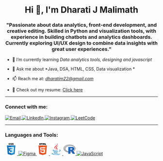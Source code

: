 <h1 align="center">Hi 👋, I'm Dharati J Malimath</h1>

<h3 align="center">"Passionate about data analytics, front-end development, and creative editing. Skilled in Python and visualization tools, with experience in building chatbots and analytics dashboards. Currently exploring UI/UX design to combine data insights with great user experiences.”</h3>

- 🌱 I’m currently learning *Data analytics tools, designing and javascript*

- 💬 Ask me about *Java, DSA, HTML, CSS, Data visualization *

- 📫 Reach me at: *dharatim22@gmail.com*

- 📄 Check out my resume: [Click here](https://drive.google.com/file/d/1SEK73w7xayOz7CMzVIA_BoR52y8P9xqz/view?usp=sharing)

---

<h3 align="left">Connect with me:</h3>
<p align="left">
   <a href="mailto:prasannadeepika83@gmail.com" target="blank">
    <img align="center" src="https://img.icons8.com/ios-glyphs/30/000000/email.png" alt="Email" height="30" width="40"/>
  </a>
  <a href="https://linkedin.com/in/deepika r p" target="blank">
    <img align="center" src="https://raw.githubusercontent.com/rahuldkjain/github-profile-readme-generator/master/src/images/icons/Social/linked-in-alt.svg" alt="LinkedIn" height="30" width="40" />
  </a>
  <a href="https://instagram.com/deepss112" target="blank">
    <img align="center" src="https://raw.githubusercontent.com/rahuldkjain/github-profile-readme-generator/master/src/images/icons/Social/instagram.svg" alt="Instagram" height="30" width="40" />
  </a>
  <a href="https://www.leetcode.com/deepikarp" target="blank">
    <img align="center" src="https://raw.githubusercontent.com/rahuldkjain/github-profile-readme-generator/master/src/images/icons/Social/leet-code.svg" alt="LeetCode" height="30" width="40" />
  </a>
 
</p>

---

<h3 align="left">Languages and Tools:</h3>
<p align="left">
  <a href="https://www.w3schools.com/css/" target="_blank" rel="noreferrer">
    <img src="https://raw.githubusercontent.com/devicons/devicon/master/icons/css3/css3-original-wordmark.svg" alt="CSS3" width="40" height="40"/>
  </a>
  <a href="https://www.figma.com/" target="_blank" rel="noreferrer">
    <img src="https://www.vectorlogo.zone/logos/figma/figma-icon.svg" alt="Figma" width="40" height="40"/>
  </a>
  <a href="https://www.w3.org/html/" target="_blank" rel="noreferrer">
    <img src="https://raw.githubusercontent.com/devicons/devicon/master/icons/html5/html5-original-wordmark.svg" alt="HTML5" width="40" height="40"/>
  </a>
  <a href="https://www.java.com" target="_blank" rel="noreferrer">
    <img src="https://raw.githubusercontent.com/devicons/devicon/master/icons/java/java-original.svg" alt="Java" width="40" height="40"/>
  </a>
  <a href="https://www.r-project.org/" target="_blank" rel="noreferrer">
    <img src="https://github.com/devicons/devicon/blob/master/icons/r/r-original.svg" alt="R" width="40" height="40"/>
  </a>
  <a href="https://www.bing.com/ck/a?!&&p=000c8834aa64078b1c29808e1fb3eb974ac14487259decccc8ef5f5029a6713eJmltdHM9MTc1NTkwNzIwMA&ptn=3&ver=2&hsh=4&fclid=0782e152-ca29-63a9-179a-f756cb846205&psq=javascript.com&u=a1aHR0cHM6Ly93d3cuamF2YXNjcmlwdC5jb20v&ntb=1" target="_blank" rel="noreferrer">
    <img src="https://github.com/devicons/devicon/tree/master/icons/javascript" alt="JavaScript" width="40" height="40"/>
  </a>
</p>
